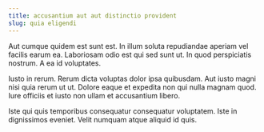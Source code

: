 ```yaml
---
title: accusantium aut aut distinctio provident
slug: quia eligendi
---
```


Aut cumque quidem est sunt est. In illum soluta repudiandae aperiam vel facilis earum ea. Laboriosam odio est qui sed sunt ut. In quod perspiciatis nostrum. A ea id voluptates.

Iusto in rerum. Rerum dicta voluptas dolor ipsa quibusdam. Aut iusto magni nisi quia rerum ut ut. Dolore eaque et expedita non qui nulla magnam quod. Iure officiis et iusto non ullam et accusantium libero.

Iste qui quis temporibus consequatur consequatur voluptatem. Iste in dignissimos eveniet. Velit numquam atque aliquid id quis.
